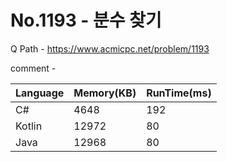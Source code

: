 # No.1193 - 분수 찾기
Q Path - https://www.acmicpc.net/problem/1193  

comment - 

Language | Memory(KB) | RunTime(ms)
------------ | ------------- | ------
C# | 4648 | 192
Kotlin | 12972 | 80
Java | 12968 | 80